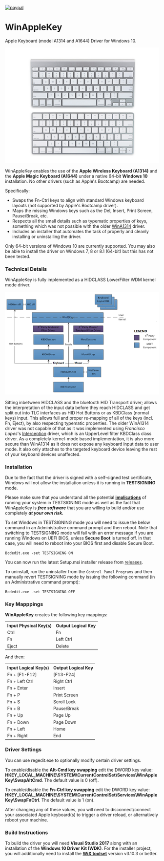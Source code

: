 [![paypal](https://img.shields.io/badge/Donate-PayPal-green.svg)](https://www.paypal.com/cgi-bin/webscr?cmd=_s-xclick&hosted_button_id=TBM5P9X6GZRCL)

# WinAppleKey
Apple Keyboard (model A1314 and A1644) Driver for Windows 10.

![keyboards](keyboards.png)

WinAppleKey enables the use of the **Apple Wireless Keyboard (A1314)** and the **Apple Magic Keyboard (A1644)**
under a native 64-bit **Windows 10** installation. No other drivers (such as Apple's Bootcamp) are needed.

Specifically: 
- Swaps the Fn-Ctrl keys to align with standard Windows keyboard layouts (not supported by Apple's Bootcamp driver).
- Maps the missing Windows keys such as the Del, Insert, Print Screen, Pause/Break, etc.
- Respects all the small details such as typematic properties of keys, something which was not possible with the older [WinA1314](https://github.com/samartzidis/WinA1314) driver.
- Includes an installer that automates the task of properly and cleanly installing or uninstalling the driver.

Only 64-bit versions of Windows 10 are currently supported. You may also be able to install the driver on Windows 7, 8 or 8.1 (64-bit) but this has not been tested.

### Technical Details
WinAppleKey is fully implemented as a HIDCLASS LowerFilter WDM kernel mode driver. 

![keyboard-driver-stack](keyboard-driver-stack.png)

Sitting inbetween HIDCLASS and the bluetooth HID Transport driver; allows the interpretation of the input data 
before they reach HIDCLASS and get split out into TLC interfaces as HID Hot Buttons or as KBDClass (normal keys) input. 
This allows full and proper re-mapping of all of the keys (incl. Fn, Eject), by also respecting typematic properties. 
The older WinA1314 driver was not capable of that as it was implemented using *Francisco Lopes*'s [Interception](http://www.oblita.com/interception.html) driver, which is an UpperLevel filter KBDClass class driver. As a completely kernel-mode based implementation, it is also more secure than WinA1314 as it does not expose any keyboard input data to user mode. It also only attaches to the targeted keyboard device leaving the rest of your keyboard devices unaffected.


### Installation
Due to the fact that the driver is signed with a self-signed test certificate, Windows will not allow the installation unless it is 
running in **TESTSIGNING** mode. 

Please make sure that you understand all the potential **[implications](https://msdn.microsoft.com/en-us/windows/hardware/drivers/install/the-testsigning-boot-configuration-option)** of running your system in TESTSIGNING mode as well as the fact that WinAppleKey is ***free software*** that you are willing to build and/or use completely ***at your own risk.***

To set Windows in TESTSIGNING mode you will need to issue the below command in an Administrative command prompt and then reboot. Note that switching to TESTSIGNING mode will fail with an error message if you are running Windows on UEFI BIOS, unless **Secure Boot** is turned off. In that case, you will need to reboot into your BIOS first and disable Secure Boot.

``` Bcdedit.exe -set TESTSIGNING ON ```

You can now run the latest Setup.msi installer release from [releases](https://github.com/samartzidis/WinAppleKey/releases).

To uninstall, run the uninstaller from the ```Control Panel``` ```Programs``` and then manually revert TESTSIGNING mode by issuing the following command (in an Administrative command prompt):

``` Bcdedit.exe -set TESTSIGNING OFF ```


### Key Mapppings

**WinAppleKey** creates the following key mappings:

  <table>
    <tr>
      <th>Input Physical Key(s)</th>
      <th>Output Logical Key</th>
    </tr>
    <tr>
      <td>Ctrl</td><td>Fn</td>
    </tr>
    <tr>
      <td>Fn</td><td>Left Ctrl</td>
    </tr>
    <tr>
      <td>Eject</td><td>Delete</td>
    </tr>
  </table>

  And then:

  <table>
    <tr>
      <th>Input Logical Key(s)</th>
      <th>Output Logical Key</th>
    </tr>
    <tr>
      <td>Fn + [F1-F12]</td><td>[F13-F24]</td>
    </tr>
    <tr>
      <td>Fn + Left Ctrl</td><td>Right Ctrl</td>
    </tr>
    <tr>
      <td>Fn + Enter</td><td>Insert</td>
    </tr>
    <tr>
      <td>Fn + P</td><td>Print Screen</td>
    </tr>
    <tr>
      <td>Fn + S</td><td>Scroll Lock</td>
    </tr>
    <tr>
      <td>Fn + B</td><td>Pause/Break</td>
    </tr>
    <tr>
      <td>Fn + Up</td><td>Page Up</td>
    </tr>
    <tr>
      <td>Fn + Down</td><td>Page Down</td>
    </tr>
    <tr>
      <td>Fn + Left</td><td>Home</td>
    </tr>
    <tr>
      <td>Fn + Right</td><td>End</td>
    </tr>
  </table>

### Driver Settings

You can use regedit.exe to optionally modify certain driver settings.

To enable/disable the **Alt-Cmd key swapping** edit the DWORD key value: **HKEY_LOCAL_MACHINE\SYSTEM\CurrentControlSet\Services\WinAppleKey\SwapAltCmd**. The default value is 0 (off).

To enable/disable the **Fn-Ctrl key swapping** edit the DWORD key value:
**HKEY_LOCAL_MACHINE\SYSTEM\CurrentControlSet\Services\WinAppleKey\SwapFnCtrl**. The default value is 1 (on).

After changing any of these values, you will need to disconnect/connect your associated Apple keyboard(s) to trigger a driver reload, or alternatively reboot your machine.

### Build Instructions

To build the driver you will need **Visual Studio 2017** along with an installation of the 
  **Windows 10 Driver Kit (WDK)**. For the installer project, you will additionally need to install the **[WiX toolset](http://wixtoolset.org/)** version v3.10.3
  or better. 



